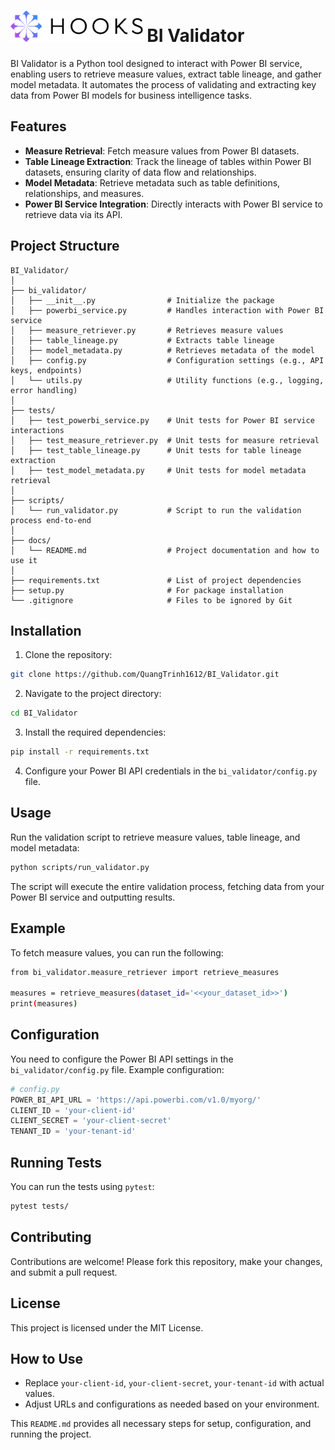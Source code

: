 <h1>
    <img
        src="assets\logo.svg"
        alt="BI Validator logo"
        height=50
    />
    BI Validator
</h1>

BI Validator is a Python tool designed to interact with Power BI service, enabling users to retrieve measure values, extract table lineage, and gather model metadata. It automates the process of validating and extracting key data from Power BI models for business intelligence tasks.

## Features

- **Measure Retrieval**: Fetch measure values from Power BI datasets.
- **Table Lineage Extraction**: Track the lineage of tables within Power BI datasets, ensuring clarity of data flow and relationships.
- **Model Metadata**: Retrieve metadata such as table definitions, relationships, and measures.
- **Power BI Service Integration**: Directly interacts with Power BI service to retrieve data via its API.

## Project Structure
```
BI_Validator/
│
├── bi_validator/
│   ├── __init__.py                # Initialize the package
│   ├── powerbi_service.py         # Handles interaction with Power BI service
│   ├── measure_retriever.py       # Retrieves measure values
│   ├── table_lineage.py           # Extracts table lineage
│   ├── model_metadata.py          # Retrieves metadata of the model
│   ├── config.py                  # Configuration settings (e.g., API keys, endpoints)
│   └── utils.py                   # Utility functions (e.g., logging, error handling)
│
├── tests/
│   ├── test_powerbi_service.py    # Unit tests for Power BI service interactions
│   ├── test_measure_retriever.py  # Unit tests for measure retrieval
│   ├── test_table_lineage.py      # Unit tests for table lineage extraction
│   ├── test_model_metadata.py     # Unit tests for model metadata retrieval
│
├── scripts/
│   └── run_validator.py           # Script to run the validation process end-to-end
│
├── docs/
│   └── README.md                  # Project documentation and how to use it
│
├── requirements.txt               # List of project dependencies
├── setup.py                       # For package installation
└── .gitignore                     # Files to be ignored by Git
```

## Installation

1. Clone the repository:

```bash
git clone https://github.com/QuangTrinh1612/BI_Validator.git
```

2. Navigate to the project directory:

```bash
cd BI_Validator
```

3. Install the required dependencies:

```bash
pip install -r requirements.txt
```

4. Configure your Power BI API credentials in the `bi_validator/config.py` file.

## Usage
Run the validation script to retrieve measure values, table lineage, and model metadata:

```bash
python scripts/run_validator.py
```

The script will execute the entire validation process, fetching data from your Power BI service and outputting results.

## Example
To fetch measure values, you can run the following:

```bash
from bi_validator.measure_retriever import retrieve_measures

measures = retrieve_measures(dataset_id='<<your_dataset_id>>')
print(measures)
```

## Configuration
You need to configure the Power BI API settings in the `bi_validator/config.py` file. Example configuration:

```python
# config.py
POWER_BI_API_URL = 'https://api.powerbi.com/v1.0/myorg/'
CLIENT_ID = 'your-client-id'
CLIENT_SECRET = 'your-client-secret'
TENANT_ID = 'your-tenant-id'
```

## Running Tests
You can run the tests using `pytest`:

```bash
pytest tests/
```

## Contributing
Contributions are welcome! Please fork this repository, make your changes, and submit a pull request.

## License
This project is licensed under the MIT License.

## How to Use
- Replace `your-client-id`, `your-client-secret`, `your-tenant-id` with actual values.
- Adjust URLs and configurations as needed based on your environment. 

This `README.md` provides all necessary steps for setup, configuration, and running the project.
